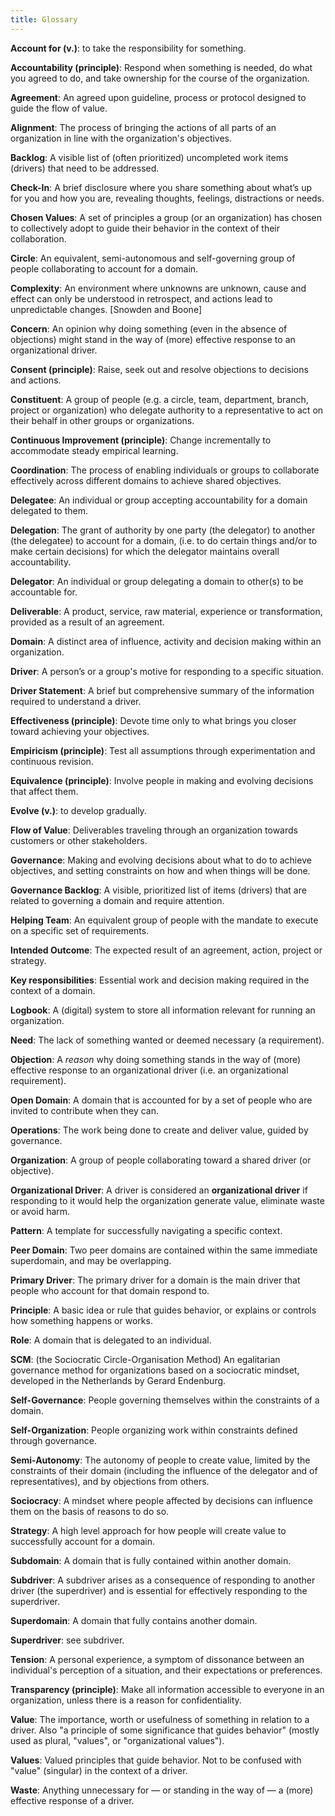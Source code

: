 ```yaml
---
title: Glossary 
---
```


**Account for (v.)**: to take the responsibility for something.

**Accountability (principle)**: Respond when something is needed, do what you agreed to do, and take ownership for the course of the organization.

**Agreement**: An agreed upon guideline, process or protocol designed to guide the flow of value.

**Alignment**: The process of bringing the actions of all parts of an organization in line with the organization's objectives.

**Backlog**: A visible list of (often prioritized) uncompleted work items (drivers) that need to be addressed.

**Check-In**: A brief disclosure where you share something about what’s up for you and how you are, revealing thoughts, feelings, distractions or needs.

**Chosen Values**: A set of principles a group (or an organization) has chosen to collectively adopt to guide their behavior in the context of their collaboration.

**Circle**: An equivalent, semi-autonomous and self-governing group of people collaborating to account for a domain.

**Complexity**: An environment where unknowns are unknown, cause and effect can only be understood in retrospect, and actions lead to unpredictable changes. [Snowden and Boone]

**Concern**: An opinion why doing something (even in the absence of objections) might stand in the way of (more) effective response to an organizational driver.

**Consent (principle)**: Raise, seek out and resolve objections to decisions and actions.

**Constituent**: A group of people (e.g. a circle, team, department, branch, project or organization) who delegate authority to a representative to act on their behalf in other groups or organizations.

**Continuous Improvement (principle)**: Change incrementally to accommodate steady empirical learning.

**Coordination**: The process of enabling individuals or groups to collaborate effectively across different domains to achieve shared objectives.

**Delegatee**: An individual or group accepting accountability for a domain delegated to them.

**Delegation**: The grant of authority by one party (the delegator) to another (the delegatee) to account for a domain, (i.e. to do certain things and/or to make certain decisions) for which the delegator maintains overall accountability.

**Delegator**: An individual or group delegating a domain to other(s) to be accountable for.

**Deliverable**: A product, service, raw material, experience or transformation, provided as a result of an agreement.

**Domain**: A distinct area of influence, activity and decision making within an organization.

**Driver**: A person’s or a group's motive for responding to a specific situation.

**Driver Statement**: A brief but comprehensive summary of the information required to understand a driver.

**Effectiveness (principle)**: Devote time only to what brings you closer toward achieving your objectives.

**Empiricism (principle)**: Test all assumptions through experimentation and continuous revision.

**Equivalence (principle)**: Involve people in making and evolving decisions that affect them.

**Evolve (v.)**: to develop gradually.

**Flow of Value**: Deliverables traveling through an organization towards customers or other stakeholders.

**Governance**: Making and evolving decisions about what to do to achieve objectives, and setting constraints on how and when things will be done.

**Governance Backlog**: A visible, prioritized list of items (drivers) that are related to governing a domain and require attention.

**Helping Team**: An equivalent group of people with the mandate to execute on a specific set of requirements.

**Intended Outcome**: The expected result of an agreement, action, project or strategy.

**Key responsibilities**: Essential work and decision making required in the context of a domain.

**Logbook**: A (digital) system to store all information relevant for running an organization.

**Need**: The lack of something wanted or deemed necessary (a requirement).

**Objection**: A _reason_ why doing something stands in the way of (more) effective response to an organizational driver (i.e. an organizational requirement).

**Open Domain**: A domain that is accounted for by a set of people who are invited to contribute when they can.

**Operations**: The work being done to create and deliver value, guided by governance.

**Organization**: A group of people collaborating toward a shared driver (or objective).

**Organizational Driver**: A driver is considered an **organizational driver** if responding to it would help the organization generate value, eliminate waste or avoid harm.

**Pattern**: A template for successfully navigating a specific context.

**Peer Domain**: Two peer domains are contained within the same immediate superdomain, and may be overlapping.

**Primary Driver**: The primary driver for a domain is the main driver that people who account for that domain respond to.

**Principle**: A basic idea or rule that guides behavior, or explains or controls how something happens or works.

**Role**: A domain that is delegated to an individual.

**SCM**: (the Sociocratic Circle-Organisation Method) An egalitarian governance method for organizations based on a sociocratic mindset, developed in the Netherlands by Gerard Endenburg.

**Self-Governance**: People governing themselves within the constraints of a domain.

**Self-Organization**: People organizing work within constraints defined through governance.

**Semi-Autonomy**: The autonomy of people to create value, limited by the constraints of their domain (including the influence of the delegator and of representatives), and by objections from others.

**Sociocracy**: A mindset where people affected by decisions can influence them on the basis of reasons to do so.

**Strategy**: A high level approach for how people will create value to successfully account for a domain.

**Subdomain**: A domain that is fully contained within another domain.

**Subdriver**: A subdriver arises as a consequence of responding to another driver (the superdriver) and is essential for effectively responding to the superdriver.

**Superdomain**: A domain that fully contains another domain.

**Superdriver**: see subdriver.

**Tension**: A personal experience, a symptom of dissonance between an individual's perception of a situation, and their expectations or preferences.

**Transparency (principle)**: Make all information accessible to everyone in an organization, unless there is a reason for confidentiality.

**Value**: The importance, worth or usefulness of something in relation to a driver. Also "a principle of some significance that guides behavior" (mostly used as plural, "values", or "organizational values").

**Values**: Valued principles that guide behavior. Not to be confused with "value" (singular) in the context of a driver.

**Waste**: Anything unnecessary for — or standing in the way of — a (more) effective response of a driver.

